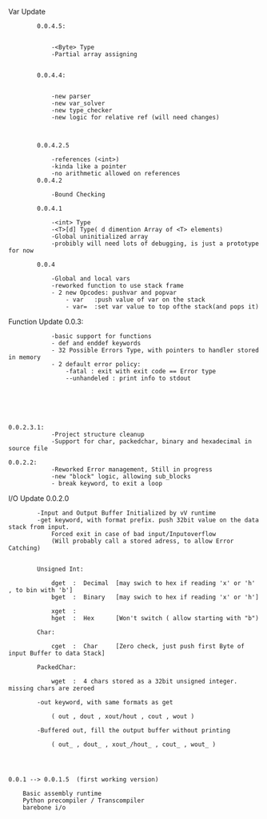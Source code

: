 



Var Update	
 			
 			0.0.4.5:

	
				-<Byte> Type
				-Partial array assigning
				
 			
 			0.0.4.4:
 			
 			
				-new parser
				-new var_solver
				-new type_checker
				-new logic for relative ref (will need changes)

	
 			
 			0.0.4.2.5
 			
				-references (<int>)
				-kinda like a pointer
				-no arithmetic allowed on references
 			0.0.4.2

				-Bound Checking
		
 			0.0.4.1

				-<int> Type
				-<T>[d] Type( d dimention Array of <T> elements)
				-Global uninitialized array
				-probibly will need lots of debugging, is just a prototype for now

 			0.0.4

				-Global and local vars
				-reworked function to use stack frame
				- 2 new Opcodes: pushvar and popvar
					- var	:push value of var on the stack
					- var=	:set var value to top ofthe stack(and pops it)
					
				






Function Update	0.0.3:

				-basic support for functions
				- def and enddef keywords
				- 32 Possible Errors Type, with pointers to handler stored in memory
				- 2 default error policy:
					-fatal : exit with exit code == Error type
					--unhandeled : print info to stdout
					
				
				

	

	0.0.2.3.1:	
				-Project structure cleanup
				-Support for char, packedchar, binary and hexadecimal in source file
		
	0.0.2.2:
				-Reworked Error management, Still in progress
				-new "block" logic, allowing sub_blocks
				- break keyword, to exit a loop
	
	
	
	
		
I/O Update	0.0.2.0
		
			-Input and Output Buffer Initialized by vV runtime
			-get keyword, with format prefix. push 32bit value on the data stack from input.
				Forced exit in case of bad input/Inputoverflow
				(Will probably call a stored adress, to allow Error Catching)
			 	
			
			Unsigned Int:
			
				dget  :  Decimal  [may swich to hex if reading 'x' or 'h' , to bin with 'b']
				bget  :  Binary   [may swich to hex if reading 'x' or 'h']
				
				xget  :
				hget  :  Hex	  [Won't switch ( allow starting with "b")

			Char:
			
				cget  :  Char	  [Zero check, just push first Byte of input Buffer to data Stack]
				
			PackedChar:
			
				wget  :  4 chars stored as a 32bit unsigned integer. missing chars are zeroed
				
			-out keyword, with same formats as get
			
				( out , dout , xout/hout , cout , wout )
				
			-Buffered out, fill the output buffer without printing
			
				( out_ , dout_ , xout_/hout_ , cout_ , wout_ )
				
				
		
		
	0.0.1 --> 0.0.1.5  (first working version)
			
		Basic assembly runtime
		Python precompiler / Transcompiler
		barebone i/o

	
